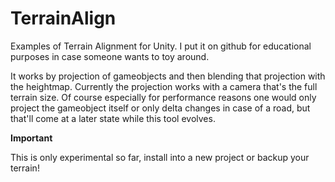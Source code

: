 # TerrainAlign

 Examples of Terrain Alignment for Unity. I put it on github for educational purposes in case someone wants to toy around.
 
 It works by projection of gameobjects and then blending that projection with the heightmap. Currently the projection works with a camera that's the full terrain size. Of course especially for performance reasons one would only project the gameobject itself or only delta changes in case of a road, but that'll come at a later state while this tool evolves.
  
 
 **Important**
 
 This is only experimental so far, install into a new project or backup your terrain!
